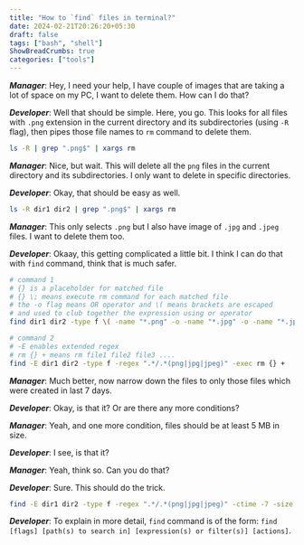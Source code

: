 ```yaml
---
title: "How to `find` files in terminal?"
date: 2024-02-21T20:26:20+05:30
draft: false
tags: ["bash", "shell"]
ShowBreadCrumbs: true
categories: ["tools"]
---
```


_**Manager**_: Hey, I need your help, I have couple of images that are taking a lot of space on my PC, I want to delete them. How can I do that?

_**Developer**_: Well that should be simple. Here, you go. This looks for all files with `.png` extension in the current directory and its subdirectories (using `-R` flag), then pipes those file names to `rm` command to delete them.

```bash
ls -R | grep ".png$" | xargs rm
```

_**Manager**_: Nice, but wait. This will delete all the `png` files in the current directory and its subdirectories. I only want to delete in specific directories.

_**Developer**_: Okay, that should be easy as well.

```bash
ls -R dir1 dir2 | grep ".png$" | xargs rm
```

_**Manager**_: This only selects `.png` but I also have image of `.jpg` and `.jpeg` files. I want to delete them too.

_**Developer**_: Okaay, this getting complicated a little bit. I think I can do that with `find` command, think that is much safer.

```bash
# command 1
# {} is a placeholder for matched file
# {} \; means execute rm command for each matched file
# the -o flag means OR operator and \( means brackets are escaped
# and used to club together the expression using or operator
find dir1 dir2 -type f \( -name "*.png" -o -name "*.jpg" -o -name "*.jpeg" \) -exec rm {} \;

# command 2
# -E enables extended regex
# rm {} + means rm file1 file2 file3 ....
find -E dir1 dir2 -type f -regex ".*/.*(png|jpg|jpeg)" -exec rm {} +
```

_**Manager**_: Much better, now narrow down the files to only those files which were created in last 7 days.

_**Developer**_: Okay, is that it? Or are there any more conditions?

_**Manager**_: Yeah, and one more condition, files should be at least 5 MB in size.

_**Developer**_: I see, is that it?

_**Manager**_: Yeah, think so. Can you do that?

_**Developer**_: Sure. This should do the trick.

```bash
find -E dir1 dir2 -type f -regex ".*/.*(png|jpg|jpeg)" -ctime -7 -size +5M -exec rm {} +
```

_**Developer**_: To explain in more detail, `find` command is of the form: `find [flags] [path(s) to search in] [expression(s) or filter(s)] [actions]`.
